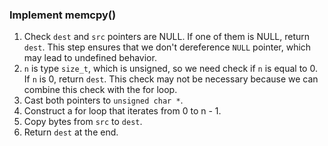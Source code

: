 ### Implement memcpy()

1. Check `dest` and `src` pointers are NULL. If one of them is NULL, return `dest`. This step ensures that we don't dereference `NULL` pointer, which may lead to undefined behavior.
2. `n` is type `size_t`, which is unsigned, so we need check if `n` is equal to 0. If `n` is 0, return `dest`. This check may not be necessary because we can combine this check with the for loop.
3. Cast both pointers to `unsigned char *`.
4. Construct a for loop that iterates from 0 to n - 1.
5. Copy bytes from `src` to `dest`.
6. Return `dest` at the end.
